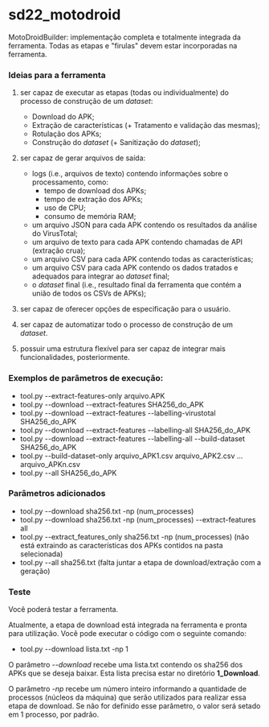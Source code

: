 # sd22_motodroid

MotoDroidBuilder: implementação completa e totalmente integrada da ferramenta. Todas as etapas e "firulas" devem estar incorporadas na ferramenta.

### Ideias para a ferramenta

1) ser capaz de executar as etapas (todas ou individualmente) do processo de construção de um *dataset*:
    -   Download do APK;
    -   Extração de características (+ Tratamento e validação das mesmas);
    -   Rotulação dos APKs;
    -   Construção do *dataset* (+ Sanitização do *dataset*);

2) ser capaz de gerar arquivos de saída:
    -   logs (i.e., arquivos de texto) contendo informações sobre o processamento, como:
        -   tempo de download dos APKs;
        -   tempo de extração dos APKs;
        -   uso de CPU;
        -   consumo de memória RAM;
    -   um arquivo JSON para cada APK contendo os resultados da análise do VirusTotal;
    -   um arquivo de texto para cada APK contendo chamadas de API (extração crua);
    -   um arquivo CSV para cada APK contendo todas as características;
    -   um arquivo CSV para cada APK contendo os dados tratados e adequados para integrar ao *dataset* final;
    -   o *dataset* final (i.e., resultado final da ferramenta que contém a união de todos os CSVs de APKs);

3) ser capaz de oferecer opções de especificação para o usuário.

4) ser capaz de automatizar todo o processo de construção de um *dataset*.

5) possuir uma estrutura flexível para ser capaz de integrar mais funcionalidades, posteriormente.


### Exemplos de parâmetros de execução:

- tool.py --extract-features-only arquivo.APK
- tool.py --download --extract-features SHA256_do_APK
- tool.py --download --extract-features --labelling-virustotal SHA256_do_APK
- tool.py --download --extract-features --labelling-all SHA256_do_APK
- tool.py --download --extract-features --labelling-all --build-dataset SHA256_do_APK
- tool.py --build-dataset-only arquivo_APK1.csv arquivo_APK2.csv ... arquivo_APKn.csv
- tool.py --all SHA256_do_APK


### Parâmetros adicionados

- tool.py --download sha256.txt -np (num_processes)
- tool.py --download sha256.txt -np (num_processes) --extract-features all
- tool.py --extract_features_only sha256.txt -np (num_processes) (não está extraindo as características dos APKs contidos na pasta selecionada)
- tool.py --all sha256.txt (falta juntar a etapa de download/extração com a geração)



### Teste

Você poderá testar a ferramenta. 

Atualmente, a etapa de download está integrada na ferramenta e pronta para utilização. Você pode executar o código com o seguinte comando:

- tool.py --download lista.txt -np 1

O parâmetro *--download* recebe uma lista.txt contendo os sha256 dos APKs que se deseja baixar. Esta lista precisa estar no diretório **1_Download**.

O parâmetro *-np* recebe um número inteiro informando a quantidade de processos (núcleos da máquina) que serão utilizados para realizar essa etapa de download. Se não for definido esse parâmetro, o valor será setado em 1 processo, por padrão.